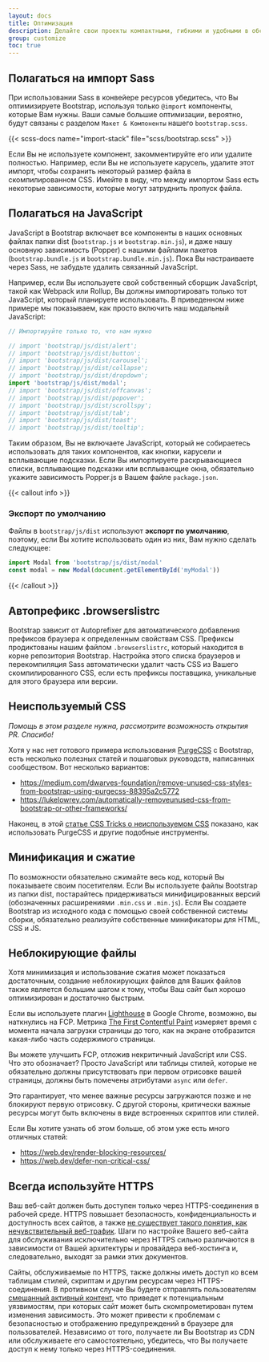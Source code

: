 ```yaml
---
layout: docs
title: Оптимизация
description: Делайте свои проекты компактными, гибкими и удобными в обслуживании, чтобы Вы могли обеспечить лучший опыт и сосредоточиться на более важных задачах.
group: customize
toc: true
---
```


## Полагаться на импорт Sass

При использовании Sass в конвейере ресурсов убедитесь, что Вы оптимизируете Bootstrap, используя только `@import` компоненты, которые Вам нужны. Ваши самые большие оптимизации, вероятно, будут связаны с разделом `Макет & Компоненты` нашего `bootstrap.scss`.

{{< scss-docs name="import-stack" file="scss/bootstrap.scss" >}}


Если Вы не используете компонент, закомментируйте его или удалите полностью. Например, если Вы не используете карусель, удалите этот импорт, чтобы сохранить некоторый размер файла в скомпилированном CSS. Имейте в виду, что между импортом Sass есть некоторые зависимости, которые могут затруднить пропуск файла.

## Полагаться на JavaScript

JavaScript в Bootstrap включает все компоненты в наших основных файлах папки dist (`bootstrap.js` и `bootstrap.min.js`), и даже нашу основную зависимость (Popper) с нашими файлами пакетов (`bootstrap.bundle.js` и `bootstrap.bundle.min.js`). Пока Вы настраиваете через Sass, не забудьте удалить связанный JavaScript.

Например, если Вы используете свой собственный сборщик JavaScript, такой как Webpack или Rollup, Вы должны импортировать только тот JavaScript, который планируете использовать. В приведенном ниже примере мы показываем, как просто включить наш модальный JavaScript:

```js
// Импортируйте только то, что нам нужно

// import 'bootstrap/js/dist/alert';
// import 'bootstrap/js/dist/button';
// import 'bootstrap/js/dist/carousel';
// import 'bootstrap/js/dist/collapse';
// import 'bootstrap/js/dist/dropdown';
import 'bootstrap/js/dist/modal';
// import 'bootstrap/js/dist/offcanvas';
// import 'bootstrap/js/dist/popover';
// import 'bootstrap/js/dist/scrollspy';
// import 'bootstrap/js/dist/tab';
// import 'bootstrap/js/dist/toast';
// import 'bootstrap/js/dist/tooltip';
```

Таким образом, Вы не включаете JavaScript, который не собираетесь использовать для таких компонентов, как кнопки, карусели и всплывающие подсказки. Если Вы импортируете раскрывающиеся списки, всплывающие подсказки или всплывающие окна, обязательно укажите зависимость Popper.js в Вашем файле `package.json`.

{{< callout info >}}
### Экспорт по умолчанию

Файлы в `bootstrap/js/dist` используют **экспорт по умолчанию**, поэтому, если Вы хотите использовать один из них, Вам нужно сделать следующее:

```js
import Modal from 'bootstrap/js/dist/modal'
const modal = new Modal(document.getElementById('myModal'))
```
{{< /callout >}}

## Автопрефикс .browserslistrc

Bootstrap зависит от Autoprefixer для автоматического добавления префиксов браузера к определенным свойствам CSS. Префиксы продиктованы нашим файлом `.browserslistrc`, который находится в корне репозитория Bootstrap. Настройка этого списка браузеров и перекомпиляция Sass автоматически удалит часть CSS из Вашего скомпилированного CSS, если есть префиксы поставщика, уникальные для этого браузера или версии.

## Неиспользуемый CSS

_Помощь в этом разделе нужна, рассмотрите возможность открытия PR. Спасибо!_

Хотя у нас нет готового примера использования [PurgeCSS](https://github.com/FullHuman/purgecss) с Bootstrap, есть несколько полезных статей и пошаговых руководств, написанных сообществом. Вот несколько вариантов:

- <https://medium.com/dwarves-foundation/remove-unused-css-styles-from-bootstrap-using-purgecss-88395a2c5772>
- <https://lukelowrey.com/automatically-removeunused-css-from-bootstrap-or-other-frameworks/>

Наконец, в этой [статье CSS Tricks о неиспользуемом CSS](https://css-tricks.com/how-do-you-remove-unused-css-from-a-site/) показано, как использовать PurgeCSS и другие подобные инструменты.

## Минификация и сжатие

По возможности обязательно сжимайте весь код, который Вы показываете своим посетителям. Если Вы используете файлы Bootstrap из папки dist, постарайтесь придерживаться минифицированных версий (обозначенных расширениями `.min.css` и `.min.js`). Если Вы создаете Bootstrap из исходного кода с помощью своей собственной системы сборки, обязательно реализуйте собственные минификаторы для HTML, CSS и JS.

## Неблокирующие файлы

Хотя минимизация и использование сжатия может показаться достаточным, создание неблокирующих файлов для Ваших файлов также является большим шагом к тому, чтобы Ваш сайт был хорошо оптимизирован и достаточно быстрым.

Если вы используете плагин [Lighthouse](https://developers.google.com/web/tools/lighthouse/) в Google Chrome, возможно, вы наткнулись на FCP. Метрика [The First Contentful Paint](https://web.dev/fcp/) измеряет время с момента начала загрузки страницы до того, как на экране отобразится какая-либо часть содержимого страницы.

Вы можете улучшить FCP, отложив некритичный JavaScript или CSS. Что это обозначает? Просто JavaScript или таблицы стилей, которые не обязательно должны присутствовать при первом отрисовке вашей страницы, должны быть помечены атрибутами `async` или `defer`.

Это гарантирует, что менее важные ресурсы загружаются позже и не блокируют первую отрисовку. С другой стороны, критически важные ресурсы могут быть включены в виде встроенных скриптов или стилей.

Если Вы хотите узнать об этом больше, об этом уже есть много отличных статей:

- <https://web.dev/render-blocking-resources/>
- <https://web.dev/defer-non-critical-css/>

## Всегда используйте HTTPS

Ваш веб-сайт должен быть доступен только через HTTPS-соединения в рабочей среде. HTTPS повышает безопасность, конфиденциальность и доступность всех сайтов, а также [не существует такого понятия, как нечувствительный веб-трафик](https://https.cio.gov/everything/). Шаги по настройке Вашего веб-сайта для обслуживания исключительно через HTTPS сильно различаются в зависимости от Вашей архитектуры и провайдера веб-хостинга и, следовательно, выходят за рамки этих документов.

Сайты, обслуживаемые по HTTPS, также должны иметь доступ ко всем таблицам стилей, скриптам и другим ресурсам через HTTPS-соединения. В противном случае Вы будете отправлять пользователям [смешанный активный контент](https://developer.mozilla.org/en-US/docs/Web/Security/Mixed_content), что приведет к потенциальным уязвимостям, при которых сайт может быть скомпрометирован путем изменения зависимость. Это может привести к проблемам с безопасностью и отображению предупреждений в браузере для пользователей. Независимо от того, получаете ли Вы Bootstrap из CDN или обслуживаете его самостоятельно, убедитесь, что Вы получаете доступ к нему только через HTTPS-соединения.
